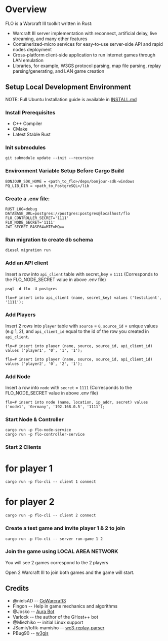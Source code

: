 # Overview

FLO is a Warcraft III toolkit written in Rust:

- Warcraft III server implementation with reconnect, artificial delay, live streaming, and many other features
- Containerized-micro services for easy-to-use server-side API and rapid nodes deployment
- Cross-platform client-side application to run internet games through LAN emulation
- Libraries, for example, W3GS protocol parsing, map file parsing, replay parsing/generating, and LAN game creation

## Setup Local Development Environment

NOTE: Full Ubuntu Installation guide is available in [INSTALL.md](INSTALL.md)

### Install Prerequisites

- C++ Compiler
- CMake
- Latest Stable Rust

### Init submodules

```
git submodule update --init --recursive
```

### Environment Variable Setup Before Cargo Build

```
BONJOUR_SDK_HOME = <path_to_flo>/deps/bonjour-sdk-windows
PQ_LIB_DIR = <path_to_PostgreSQL>/lib
```

### Create a .env file:
```
RUST_LOG=debug
DATABASE_URL=postgres://postgres:postgres@localhost/flo
FLO_CONTROLLER_SECRET='1111'
FLO_NODE_SECRET='1111'
JWT_SECRET_BASE64=MTExMQ==
```

### Run migration to create db schema

```
diesel migration run
```

### Add an API client
Insert a row into `api_client` table with secret_key = `1111` (Corresponds to the FLO_NODE_SECRET value in above .env file)

```shell
psql -d flo -U postgres
```

```
flo=# insert into api_client (name, secret_key) values ('testclient', '1111');
```

### Add Players
Insert 2 rows into `player` table with `source` = `0`, `source_id` = unique values (e.g 1, 2), and `api_client_id` equal to the id of the row you created in `api_client`.

```
flo=# insert into player (name, source, source_id, api_client_id) values ('player1', '0', '1', '1');
```

```
flo=# insert into player (name, source, source_id, api_client_id) values ('player2', '0', '2', '1');
```

### Add Node
Insert a row into `node` with `secret` = `1111` (Corresponds to the FLO_NODE_SECRET value in above .env file)

```
flo=# insert into node (name, location, ip_addr, secret) values ('node1', 'Germany', '192.168.0.5', '1111');
```

### Start Node & Controller
```
cargo run -p flo-node-service
cargo run -p flo-controller-service
```

### Start 2 Clients
# for player 1
```
cargo run -p flo-cli -- client 1 connect
```

# for player 2
```
cargo run -p flo-cli -- client 2 connect
```

### Create a test game and invite player 1 & 2 to join

```
cargo run -p flo-cli -- server run-game 1 2
```

### Join the game using LOCAL AREA NETWORK

You will see 2 games correspond to the 2 players

Open 2 Warcraft III to join both games and the game will start.

## Credits

- @nielsAD -- [GoWarcraft3](https://github.com/nielsAD/gowarcraft3)
- Fingon -- Help in game mechanics and algorithms
- @Josko -- [Aura Bot](https://github.com/Josko/aura-bot)
- Varlock -- the author of the GHost++ bot
- @Miezhiko -- initial Linux support
- JSamir/tofik-mamisho -- [wc3-replay-parser](https://github.com/JSamir/wc3-replay-parser)
- PBug90 -- [w3gjs](hhttps://github.com/PBug90/w3gjs)
